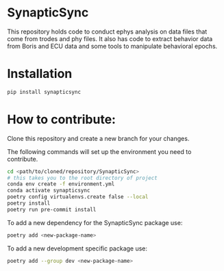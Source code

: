 # SynapticSync

This repository holds code to conduct ephys analysis on data files that come from trodes and phy files. It also has code to extract behavior data from Boris and ECU data and some tools to manipulate behavioral epochs.

# Installation

```bash
pip install synapticsync
```

# How to contribute:
Clone this repository and create a new branch for your changes.

The following commands will set up the environment you need to contribute.

```bash
cd <path/to/cloned/repository/SynapticSync>
# this takes you to the root directory of project
conda env create -f environment.yml
conda activate synapticsync
poetry config virtualenvs.create false --local
poetry install
poetry run pre-commit install
```

To add a new dependency for the SynapticSync package use:
```bash
poetry add <new-package-name>
```

To add a new development specific package use:
```bash
poetry add --group dev <new-package-name>
```
